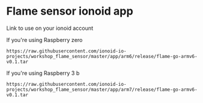 # Flame sensor ionoid app

Link to use on your ionoid account

If you're using Raspberry zero
```
https://raw.githubusercontent.com/ionoid-io-projects/workshop_flame_sensor/master/app/arm6/release/flame-go-armv6-v0.1.tar
```

If you're using Raspberry 3 b
```
https://raw.githubusercontent.com/ionoid-io-projects/workshop_flame_sensor/master/app/arm7/release/flame-go-armv6-v0.1.tar
```